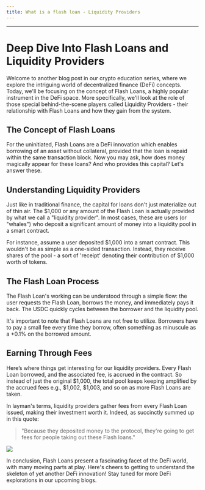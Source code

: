 ```yaml
---
title: What is a flash loan - Liquidity Providers
---
```




---

# Deep Dive Into Flash Loans and Liquidity Providers

Welcome to another blog post in our crypto education series, where we explore the intriguing world of decentralized finance (DeFi) concepts. Today, we'll be focusing on the concept of Flash Loans, a highly popular instrument in the DeFi space. More specifically, we'll look at the role of those special behind-the-scene players called Liquidity Providers - their relationship with Flash Loans and how they gain from the system.

## The Concept of Flash Loans

For the uninitiated, Flash Loans are a DeFi innovation which enables borrowing of an asset without collateral, provided that the loan is repaid within the same transaction block. Now you may ask, how does money magically appear for these loans? And who provides this capital? Let's answer these.

## Understanding Liquidity Providers

Just like in traditional finance, the capital for loans don't just materialize out of thin air. The $1,000 or any amount of the Flash Loan is actually provided by what we call a "liquidity provider". In most cases, these are users (or "whales") who deposit a significant amount of money into a liquidity pool in a smart contract.

For instance, assume a user deposited $1,000 into a smart contract. This wouldn't be as simple as a one-sided transaction. Instead, they receive shares of the pool - a sort of 'receipt' denoting their contribution of $1,000 worth of tokens.

## The Flash Loan Process

The Flash Loan's working can be understood through a simple flow: the user requests the Flash Loan, borrows the money, and immediately pays it back. The USDC quickly cycles between the borrower and the liquidity pool.

It's important to note that Flash Loans are not free to utilize. Borrowers have to pay a small fee every time they borrow, often something as minuscule as a +0.1% on the borrowed amount.

## Earning Through Fees

Here’s where things get interesting for our liquidity providers. Every Flash Loan borrowed, and the associated fee, is accrued in the contract. So instead of just the original $1,000, the total pool keeps keeping amplified by the accrued fees e.g., $1,002, $1,003, and so on as more Flash Loans are taken.

In layman's terms, liquidity providers gather fees from every Flash Loan issued, making their investment worth it. Indeed, as succinctly summed up in this quote:

> "Because they deposited money to the protocol, they're going to get fees for people taking out these Flash loans."

![](https://cdn.videotap.com/YjlbuTfa3JOWtnR1HeLa-81.png)

In conclusion, Flash Loans present a fascinating facet of the DeFi world, with many moving parts at play. Here's cheers to getting to understand the skeleton of yet another DeFi innovation! Stay tuned for more DeFi explorations in our upcoming blogs.
